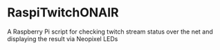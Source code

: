 # RaspiTwitchONAIR
A Raspberry Pi script for checking twitch stream status over the net and displaying the result via Neopixel LEDs
